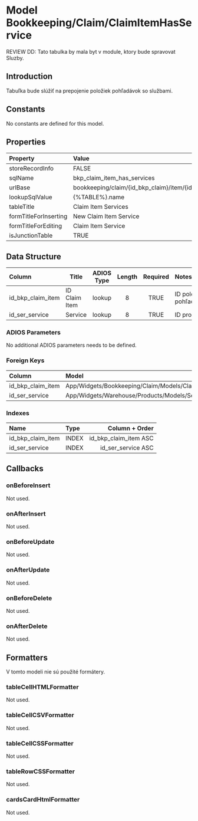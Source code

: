 # Model Bookkeeping/Claim/ClaimItemHasService

REVIEW DD: Tato tabulka by mala byt v module, ktory bude spravovat Sluzby.

## Introduction

Tabuľka bude slúžiť na prepojenie položiek pohľadávok so službami.

## Constants

No constants are defined for this model.

## Properties

| Property              | Value                                                             |
| :-------------------- | :---------------------------------------------------------------- |
| storeRecordInfo       | FALSE                                                             |
| sqlName               | bkp_claim_item_has_services                                       |
| urlBase               | bookkeeping/claim/{id_bkp_claim}/item/{id_bkp_claim_item}/service |
| lookupSqlValue        | {%TABLE%}.name                                                    |
| tableTitle            | Claim Item Services                                               |
| formTitleForInserting | New Claim Item Service                                            |
| formTitleForEditing   | Claim Item Service                                                |
| isJunctionTable          | TRUE                                                              |

## Data Structure

| Column            | Title         | ADIOS Type | Length | Required | Notes                 |
| :---------------- | ------------- | :--------: | :----: | :------: | :-------------------- |
| id_bkp_claim_item | ID Claim Item |   lookup   |   8    |   TRUE   | ID položky pohľadávky |
| id_ser_service    | Service       |   lookup   |   8    |   TRUE   | ID produktu           |

### ADIOS Parameters

No additional ADIOS parameters needs to be defined.

### Foreign Keys

| Column            | Model                                          | Relation | OnUpdate | OnDelete |
| :---------------- | :--------------------------------------------- | :------: | -------- | -------- |
| id_bkp_claim_item | App/Widgets/Bookkeeping/Claim/Models/ClaimItem |   1:N    | Cascade  | Cascade  |
| id_ser_service    | App/Widgets/Warehouse/Products/Models/Service  |   1:N    | Cascade  | Restrict |

### Indexes

| Name              | Type    |        Column + Order |
| :---------------- | :------ | --------------------: |
| id_bkp_claim_item | INDEX   | id_bkp_claim_item ASC |
| id_ser_service    | INDEX   |    id_ser_service ASC |

## Callbacks

### onBeforeInsert

Not used.

### onAfterInsert

Not used.

### onBeforeUpdate

Not used.

### onAfterUpdate

Not used.

### onBeforeDelete

Not used.

### onAfterDelete

Not used.

## Formatters

V tomto modeli nie sú použité formátery.

### tableCellHTMLFormatter

Not used.

### tableCellCSVFormatter

Not used.

### tableCellCSSFormatter

Not used.

### tableRowCSSFormatter

Not used.

### cardsCardHtmlFormatter

Not used.
